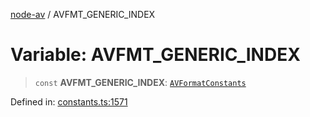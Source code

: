[node-av](../globals.md) / AVFMT\_GENERIC\_INDEX

# Variable: AVFMT\_GENERIC\_INDEX

> `const` **AVFMT\_GENERIC\_INDEX**: [`AVFormatConstants`](../type-aliases/AVFormatConstants.md)

Defined in: [constants.ts:1571](https://github.com/seydx/av/blob/f8631fc881b394300b1479f511d55cf1c370a87f/src/constants/constants.ts#L1571)
